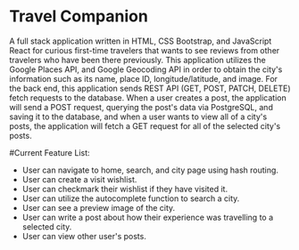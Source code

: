 # Travel Companion
<p>
A full stack application written in HTML, CSS Bootstrap, and JavaScript React for curious first-time travelers that wants to see reviews from other travelers who have been there previously. This application utilizes the Google Places API, and Google Geocoding API in order to obtain the city's information such as its name, place ID, longitude/latitude, and image. For the back end, this application sends REST API (GET, POST, PATCH, DELETE) fetch requests to the database. When a user creates a post, the application will send a POST request, querying the post's data via PostgreSQL, and saving it to the database, and when a user wants to view all of a city's posts, the application will fetch a GET request for all of the selected city's posts.
</p>

#Current Feature List:
<ul>
<li>User can navigate to home, search, and city page using hash routing.</li>
<li>User can create a visit wishlist.</li>
<li>User can checkmark their wishlist if they have visited it.</li>
<li>User can utilize the autocomplete function to search a city.</li>
<li>User can see a preview image of the city.</li>
<li>User can write a post about how their experience was travelling to a selected city.</li>
<li>User can view other user's posts.</li>
</ul>
